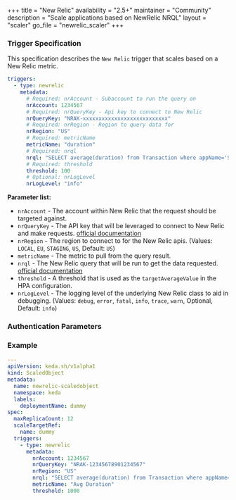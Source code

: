 +++
title = "New Relic"
availability = "2.5+"
maintainer = "Community"
description = "Scale applications based on NewRelic NRQL"
layout = "scaler"
go_file = "newrelic_scaler"
+++

### Trigger Specification

This specification describes the `New Relic` trigger that scales based on a New Relic metric.

```yaml
triggers:
  - type: newrelic
    metadata:
      # Required: nrAccount - Subaccount to run the query on
      nrAccount: 1234567
      # Required: nrQueryKey - Api key to connect to New Relic
      nrQueryKey: "NRAK-xxxxxxxxxxxxxxxxxxxxxxxxxxx"
      # Required: nrRegion - Region to query data for
      nrRegion: "US"
      # Required: metricName
      metricName: "duration"
      # Required: nrql
      nrql: "SELECT average(duration) from Transaction where appName='SITE' TIMESERIES"
      # Required: threshold
      threshold: 100
      # Optional: nrLogLevel
      nrLogLevel: "info"
```

**Parameter list:**

- `nrAccount` - The account within New Relic that the request should be targeted against.
- `nrQueryKey` - The API key that will be leveraged to connect to New Relic and make requests. [official documentation](https://docs.newrelic.com/docs/apis/intro-apis/new-relic-api-keys/)
- `nrRegion` - The region to connect to for the New Relic apis. (Values: `LOCAL`, `EU`, `STAGING`, `US`, Default: `US`)
- `metricName` - The metric to pull from the query result.
- `nrql` - The New Relic query that will be run to get the data requested. [official documentation](https://docs.newrelic.com/docs/query-your-data/nrql-new-relic-query-language/get-started/introduction-nrql-new-relics-query-language/)
- `threshold` - A threshold that is used as the `targetAverageValue` in the HPA configuration.
- `nrLogLevel` - The logging level of the underlying New Relic class to aid in debugging. (Values: `debug`, `error`, `fatal`, `info`, `trace`, `warn`, Optional, Default: `info`)

### Authentication Parameters

### Example

```yaml
---
apiVersion: keda.sh/v1alpha1
kind: ScaledObject
metadata:
  name: newrelic-scaledobject
  namespace: keda
  labels:
    deploymentName: dummy
spec:
  maxReplicaCount: 12
  scaleTargetRef:
    name: dummy
  triggers:
    - type: newrelic
      metadata:
        nrAccount: 1234567
        nrQueryKey: "NRAK-12345678901234567"
        nrRegion: "US"
        nrql: "SELECT average(duration) from Transaction where appName='SITE' TIMESERIES"
        metricName: "Avg Duration"
        threshold: 1000
```
